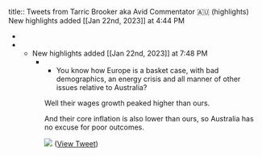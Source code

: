 title:: Tweets from Tarric Brooker aka Avid Commentator 🇦🇺 (highlights)
New highlights added [[Jan 22nd, 2023]] at 4:44 PM

-
- * New highlights added [[Jan 22nd, 2023]] at 7:48 PM
	- * You know how Europe is a basket case, with bad demographics, an energy crisis and all manner of other issues relative to Australia?
	  
	  Well their wages growth peaked higher than ours.
	  
	  And their core inflation is also lower than ours, so Australia has no excuse for poor outcomes. 
	  
	  ![](https://pbs.twimg.com/media/FnDj-K4aAAEXrFq.jpg) ([View Tweet](https://twitter.com/AvidCommentator/status/1617042929419440128))